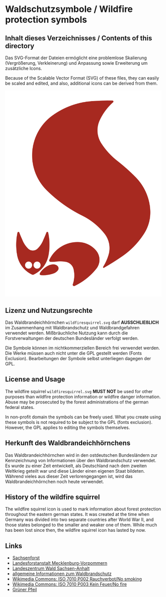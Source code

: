 # Waldschutzsymbole / Wildfire protection symbols

## Inhalt dieses Verzeichnisses / Contents of this directory

Das SVG-Format der Dateien ermöglicht eine problemlose Skalierung
(Vergrößerung, Verkleinerung) und Anpassung sowie Erweiterung um
zusätzliche Icons.

Because of the Scalable Vector Format (SVG) of these files, they can
easily be scaled and edited, and also, additional icons can be derived
from them.

![Wildfiresquirrel](wildfiresquirrel.svg)

## Lizenz und Nutzungsrechte

Das Waldbrandeichhörnchen `wildfiresquirrel.svg` darf **AUSSCHLIEßLICH**
im Zusammenhang mit Waldbrandschutz und Waldbrandgefahren verwendet
werden. Mißbräuchliche Nutzung kann durch die Forstverwaltungen der
deutschen Bundesländer verfolgt werden.

Die Symbole können im nichtkommerziellen Bereich frei verwendet werden.
Die Werke müssen auch nicht unter die GPL gestellt werden (Fonts
Exclusion). Bearbeitungen der Symbole selbst unterliegen dagegen
der GPL.

## License and Usage

The wildfire squirrel `wildfiresquirrel.svg` **MUST NOT** be used for 
other purposes than wildfire protection information or wildfire danger 
information. Abuse may be prosecuted by the forest administrations
of the german federal states.

In non-profit domain the symbols can be freely used. What you create
using these symbols is not required to be subject to the GPL (fonts
exclusion). However, the GPL applies to editing the symbols themselves.

## Herkunft des Waldbrandeichhörnchens

Das Waldbrandeichhörnchen wird in den ostdeutschen Bundesländern zur
Kennzeichnung von Informationen über den Waldbrandschutz verwendet.
Es wurde zu einer Zeit entwickelt, als Deutschland nach dem zweiten
Weltkrieg geteilt war und diese Länder einen eigenen Staat bildeten.
Während vieles aus dieser Zeit verlorengegangen ist, wird das
Waldbrandeichhörnchen noch heute verwendet.

## History of the wildfire squirrel

The wildfire squirrel icon is used to mark information about forest protection
throughout the eastern german states. It was created at the time when 
Germany was divided into two separate countries after World War II, and 
those states belonged to the smaller and weaker one of them. While
much has been lost since then, the wildfire squirrel icon has lasted by now.

## Links

* [Sachsenforst](https://www.wald.sachsen.de/waldbrandgefaehrdung-4186.html)
* [Landesforstanstalt Mecklenburg-Vorpommern](https://www.wald-mv.de/waldprojekte/waldbrandschutz/)
* [Landeszentrum Wald Sachsen-Anhalt](https://landeszentrumwald.sachsen-anhalt.de/waldschutz/waldbrandschutz)
* [allgemeine Informationen zum Waldbrandschutz](https://www.woellsdorf-wetter.de/info/wildfire.html)
* [Wikimedia Commons: ISO 7010 P002 Rauchverbot/No smoking](https://commons.wikimedia.org/wiki/File:ISO_7010_P002.svg)
* [Wikimedia Commons: ISO 7010 P003 Kein Feuer/No fire](https://commons.wikimedia.org/wiki/File:ISO_7010_P003.svg)
* [Grüner Pfeil](https://de.wikipedia.org/wiki/Gr%C3%BCnpfeil)
